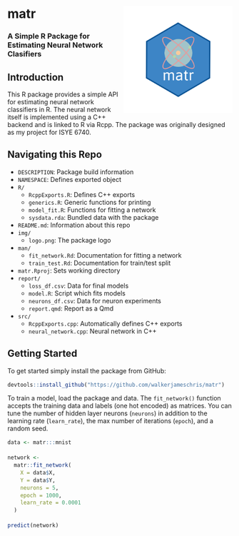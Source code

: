 # matr <img src='img/logo.png' align="right" height="240" />

### A Simple R Package for Estimating Neural Network Clasifiers

## Introduction

This R package provides a simple API for estimating neural network classifiers
in R. The neural network itself is implemented using a C++ backend and is linked
to R via Rcpp. The package was originally designed as my project for ISYE 6740.

## Navigating this Repo

* `DESCRIPTION`: Package build information
* `NAMESPACE`: Defines exported object
* `R/`
  * `RcppExports.R`: Defines C++ exports
  * `generics.R`: Generic functions for printing
  * `model_fit.R`: Functions for fitting a network
  * `sysdata.rda`: Bundled data with the package
* `README.md`: Information about this repo
* `img/`
  * `logo.png`: The package logo
* `man/`
  * `fit_network.Rd`: Documentation for fitting a network
  * `train_test.Rd`: Documentation for train/test split
* `matr.Rproj`: Sets working directory
* `report/`
  * `loss_df.csv`: Data for final models
  * `model.R`: Script which fits models
  * `neurons_df.csv`: Data for neuron experiments
  * `report.qmd`: Report as a Qmd
* `src/`
    * `RcppExports.cpp`: Automatically defines C++ exports
    * `neural_network.cpp`: Neural network in C++

## Getting Started

To get started simply install the package from GitHub:

```r
devtools::install_github("https://github.com/walkerjameschris/matr")
```

To train a model, load the package and data. The `fit_network()` function
accepts the training data and labels (one hot encoded) as matrices. You can tune
the number of hidden layer neurons (`neurons`) in addition to the learning rate
(`learn_rate`), the max number of iterations (`epoch`), and a random seed.

```r
data <- matr:::mnist

network <-
  matr::fit_network(
    X = data$X,
    Y = data$Y,
    neurons = 5,
    epoch = 1000,
    learn_rate = 0.0001
  )

predict(network)
```
